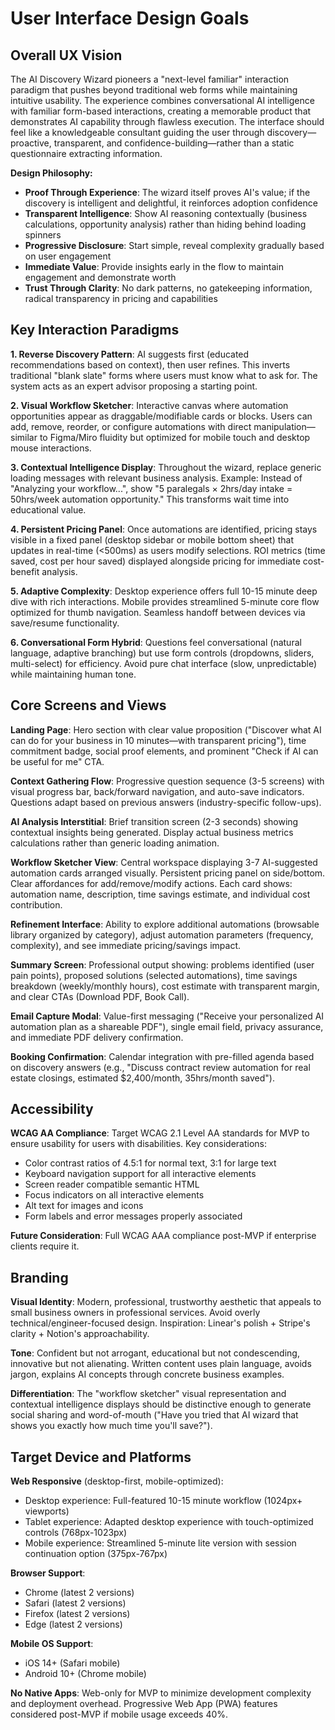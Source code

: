 # User Interface Design Goals

## Overall UX Vision

The AI Discovery Wizard pioneers a "next-level familiar" interaction paradigm that pushes beyond traditional web forms while maintaining intuitive usability. The experience combines conversational AI intelligence with familiar form-based interactions, creating a memorable product that demonstrates AI capability through flawless execution. The interface should feel like a knowledgeable consultant guiding the user through discovery—proactive, transparent, and confidence-building—rather than a static questionnaire extracting information.

**Design Philosophy:**

- **Proof Through Experience**: The wizard itself proves AI's value; if the discovery is intelligent and delightful, it reinforces adoption confidence
- **Transparent Intelligence**: Show AI reasoning contextually (business calculations, opportunity analysis) rather than hiding behind loading spinners
- **Progressive Disclosure**: Start simple, reveal complexity gradually based on user engagement
- **Immediate Value**: Provide insights early in the flow to maintain engagement and demonstrate worth
- **Trust Through Clarity**: No dark patterns, no gatekeeping information, radical transparency in pricing and capabilities

## Key Interaction Paradigms

**1. Reverse Discovery Pattern**: AI suggests first (educated recommendations based on context), then user refines. This inverts traditional "blank slate" forms where users must know what to ask for. The system acts as an expert advisor proposing a starting point.

**2. Visual Workflow Sketcher**: Interactive canvas where automation opportunities appear as draggable/modifiable cards or blocks. Users can add, remove, reorder, or configure automations with direct manipulation—similar to Figma/Miro fluidity but optimized for mobile touch and desktop mouse interactions.

**3. Contextual Intelligence Display**: Throughout the wizard, replace generic loading messages with relevant business analysis. Example: Instead of "Analyzing your workflow...", show "5 paralegals × 2hrs/day intake = 50hrs/week automation opportunity." This transforms wait time into educational value.

**4. Persistent Pricing Panel**: Once automations are identified, pricing stays visible in a fixed panel (desktop sidebar or mobile bottom sheet) that updates in real-time (<500ms) as users modify selections. ROI metrics (time saved, cost per hour saved) displayed alongside pricing for immediate cost-benefit analysis.

**5. Adaptive Complexity**: Desktop experience offers full 10-15 minute deep dive with rich interactions. Mobile provides streamlined 5-minute core flow optimized for thumb navigation. Seamless handoff between devices via save/resume functionality.

**6. Conversational Form Hybrid**: Questions feel conversational (natural language, adaptive branching) but use form controls (dropdowns, sliders, multi-select) for efficiency. Avoid pure chat interface (slow, unpredictable) while maintaining human tone.

## Core Screens and Views

**Landing Page**: Hero section with clear value proposition ("Discover what AI can do for your business in 10 minutes—with transparent pricing"), time commitment badge, social proof elements, and prominent "Check if AI can be useful for me" CTA.

**Context Gathering Flow**: Progressive question sequence (3-5 screens) with visual progress bar, back/forward navigation, and auto-save indicators. Questions adapt based on previous answers (industry-specific follow-ups).

**AI Analysis Interstitial**: Brief transition screen (2-3 seconds) showing contextual insights being generated. Display actual business metrics calculations rather than generic loading animation.

**Workflow Sketcher View**: Central workspace displaying 3-7 AI-suggested automation cards arranged visually. Persistent pricing panel on side/bottom. Clear affordances for add/remove/modify actions. Each card shows: automation name, description, time savings estimate, and individual cost contribution.

**Refinement Interface**: Ability to explore additional automations (browsable library organized by category), adjust automation parameters (frequency, complexity), and see immediate pricing/savings impact.

**Summary Screen**: Professional output showing: problems identified (user pain points), proposed solutions (selected automations), time savings breakdown (weekly/monthly hours), cost estimate with transparent margin, and clear CTAs (Download PDF, Book Call).

**Email Capture Modal**: Value-first messaging ("Receive your personalized AI automation plan as a shareable PDF"), single email field, privacy assurance, and immediate PDF delivery confirmation.

**Booking Confirmation**: Calendar integration with pre-filled agenda based on discovery answers (e.g., "Discuss contract review automation for real estate closings, estimated $2,400/month, 35hrs/month saved").

## Accessibility

**WCAG AA Compliance**: Target WCAG 2.1 Level AA standards for MVP to ensure usability for users with disabilities. Key considerations:

- Color contrast ratios of 4.5:1 for normal text, 3:1 for large text
- Keyboard navigation support for all interactive elements
- Screen reader compatible semantic HTML
- Focus indicators on all interactive elements
- Alt text for images and icons
- Form labels and error messages properly associated

**Future Consideration**: Full WCAG AAA compliance post-MVP if enterprise clients require it.

## Branding

**Visual Identity**: Modern, professional, trustworthy aesthetic that appeals to small business owners in professional services. Avoid overly technical/engineer-focused design. Inspiration: Linear's polish + Stripe's clarity + Notion's approachability.

**Tone**: Confident but not arrogant, educational but not condescending, innovative but not alienating. Written content uses plain language, avoids jargon, explains AI concepts through concrete business examples.

**Differentiation**: The "workflow sketcher" visual representation and contextual intelligence displays should be distinctive enough to generate social sharing and word-of-mouth ("Have you tried that AI wizard that shows you exactly how much time you'll save?").

## Target Device and Platforms

**Web Responsive** (desktop-first, mobile-optimized):

- Desktop experience: Full-featured 10-15 minute workflow (1024px+ viewports)
- Tablet experience: Adapted desktop experience with touch-optimized controls (768px-1023px)
- Mobile experience: Streamlined 5-minute lite version with session continuation option (375px-767px)

**Browser Support**:

- Chrome (latest 2 versions)
- Safari (latest 2 versions)
- Firefox (latest 2 versions)
- Edge (latest 2 versions)

**Mobile OS Support**:

- iOS 14+ (Safari mobile)
- Android 10+ (Chrome mobile)

**No Native Apps**: Web-only for MVP to minimize development complexity and deployment overhead. Progressive Web App (PWA) features considered post-MVP if mobile usage exceeds 40%.
